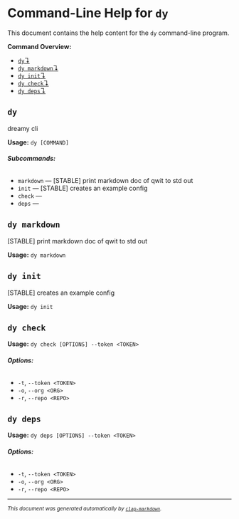 # Command-Line Help for `dy`

This document contains the help content for the `dy` command-line program.

**Command Overview:**

* [`dy`↴](#dy)
* [`dy markdown`↴](#dy-markdown)
* [`dy init`↴](#dy-init)
* [`dy check`↴](#dy-check)
* [`dy deps`↴](#dy-deps)

## `dy`

dreamy cli

**Usage:** `dy [COMMAND]`

###### **Subcommands:**

* `markdown` — [STABLE] print markdown doc of qwit to std out
* `init` — [STABLE] creates an example config
* `check` — 
* `deps` — 



## `dy markdown`

[STABLE] print markdown doc of qwit to std out

**Usage:** `dy markdown`



## `dy init`

[STABLE] creates an example config

**Usage:** `dy init`



## `dy check`

**Usage:** `dy check [OPTIONS] --token <TOKEN>`

###### **Options:**

* `-t`, `--token <TOKEN>`
* `-o`, `--org <ORG>`
* `-r`, `--repo <REPO>`



## `dy deps`

**Usage:** `dy deps [OPTIONS] --token <TOKEN>`

###### **Options:**

* `-t`, `--token <TOKEN>`
* `-o`, `--org <ORG>`
* `-r`, `--repo <REPO>`



<hr/>

<small><i>
    This document was generated automatically by
    <a href="https://crates.io/crates/clap-markdown"><code>clap-markdown</code></a>.
</i></small>

